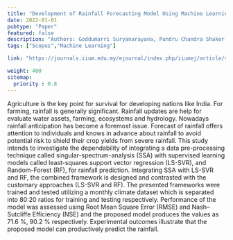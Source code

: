 ```yaml
---
title: "Development of Rainfall Forecasting Model Using Machine Learning with Singular Spectrum Analysis"
date: 2022-01-01
pubtype: "Paper"
featured: false
description: "Authors: Goddumarri Suryanarayana, Pundru Chandra Shaker Reddy, Yadla Sucharitha"
tags: ["Scopus","Machine Learning"]

link: "https://journals.iium.edu.my/ejournal/index.php/iiumej/article/view/1822"

weight: 400
sitemap:
  priority : 0.8
---
```

Agriculture is the key point for survival for developing nations like India. For farming, rainfall is generally significant. Rainfall updates are help for evaluate water assets, farming, ecosystems and hydrology. Nowadays rainfall anticipation has become a foremost issue. Forecast of rainfall offers attention to individuals and knows in advance about rainfall to avoid potential risk to shield their crop yields from severe rainfall. This study intends to investigate the dependability of integrating a data pre-processing technique called singular-spectrum-analysis (SSA) with supervised learning models called least-squares support vector regression (LS-SVR), and Random-Forest (RF), for rainfall prediction. Integrating SSA with LS-SVR and RF, the combined framework is designed and contrasted with the customary approaches (LS-SVR and RF). The presented frameworks were trained and tested utilizing a monthly climate dataset which is separated into 80:20 ratios for training and testing respectively. Performance of the model was assessed using Root Mean Square Error (RMSE) and Nash–Sutcliffe Efficiency (NSE) and the proposed model produces the values as 71.6 %, 90.2 % respectively. Experimental outcomes illustrate that the proposed model can productively predict the rainfall.

